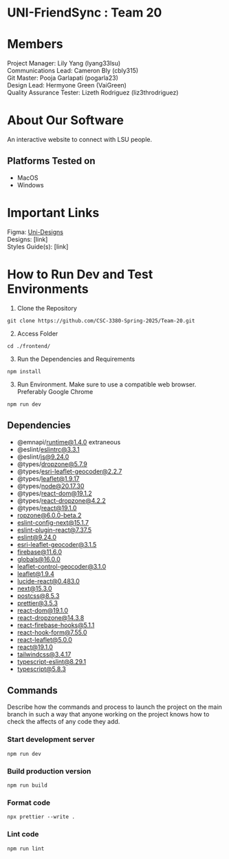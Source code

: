 # UNI-FriendSync : Team 20
# Members
Project Manager: Lily Yang (lyang33lsu)\
Communications Lead: Cameron Bly (cbly315)\
Git Master: Pooja Garlapati (pogarla23)\
Design Lead: Hermyone Green (VaiGreen)\
Quality Assurance Tester: Lizeth Rodriguez (liz3throdriguez)

# About Our Software
An interactive website to connect with LSU people. 

## Platforms Tested on
- MacOS
- Windows
  
# Important Links
Figma: <a href ="https://www.figma.com/design/JHiBOGEnhZtuueDTH4jwWk/UNI-FriendSync?node-id=0-1&p=f">Uni-Designs</a>\
Designs: [link]\
Styles Guide(s): [link]

# How to Run Dev and Test Environments
1. Clone the Repository
```
git clone https://github.com/CSC-3380-Spring-2025/Team-20.git
```
2. Access Folder
```
cd ./frontend/
```
3. Run the Dependencies and Requirements
```
npm install 
```
3. Run Environment. Make sure to use a compatible web browser. Preferably Google Chrome
```
npm run dev
```

## Dependencies
-  @emnapi/runtime@1.4.0 extraneous
-  @eslint/eslintrc@3.3.1
-  @eslint/js@9.24.0
-   @types/dropzone@5.7.9
-  @types/esri-leaflet-geocoder@2.2.7
-   @types/leaflet@1.9.17
-  @types/node@20.17.30
-   @types/react-dom@19.1.2
-   @types/react-dropzone@4.2.2
-  @types/react@19.1.0
-  ropzone@6.0.0-beta.2
-  eslint-config-next@15.1.7
-  eslint-plugin-react@7.37.5
-  eslint@9.24.0
-  esri-leaflet-geocoder@3.1.5
-  firebase@11.6.0
-   globals@16.0.0
-  leaflet-control-geocoder@3.1.0
-  leaflet@1.9.4
-  lucide-react@0.483.0
-  next@15.3.0
-  postcss@8.5.3
-  prettier@3.5.3
-  react-dom@19.1.0
-  react-dropzone@14.3.8
-  react-firebase-hooks@5.1.1
-  react-hook-form@7.55.0
-  react-leaflet@5.0.0
-  react@19.1.0
-  tailwindcss@3.4.17
-  typescript-eslint@8.29.1
-  typescript@5.8.3

## Commands
Describe how the commands and process to launch the project on the main branch in such a way that anyone working on the project knows how to check the affects of any code they add.
### Start development server
```
npm run dev
```

### Build production version
```
npm run build
```

### Format code
```
npx prettier --write .
```

### Lint code
```
npm run lint
```
